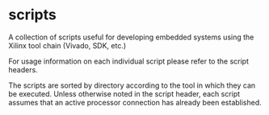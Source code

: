 # scripts

A collection of scripts useful for developing embedded systems using the Xilinx
tool chain (Vivado, SDK, etc.)

For usage information on each individual script please refer to the script
headers.

The scripts are sorted by directory according to the tool in which they can be
executed. Unless otherwise noted in the script header, each script assumes that
an active processor connection has already been established.
